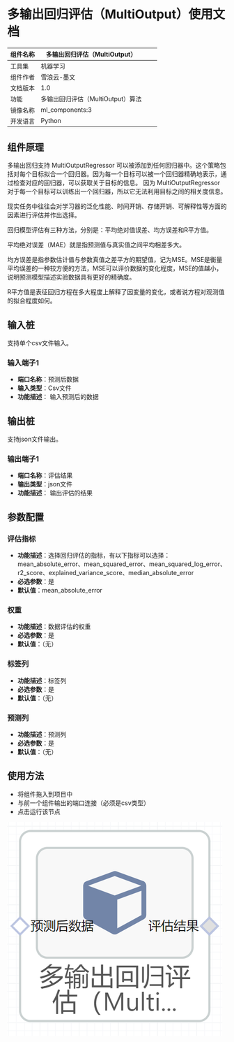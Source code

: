 # 多输出回归评估（MultiOutput）使用文档
| 组件名称 |多输出回归评估（MultiOutput）|  |  |
| --- | --- | --- | --- |
| 工具集 | 机器学习 |  |  |
| 组件作者 | 雪浪云-墨文 |  |  |
| 文档版本 | 1.0 |  |  |
| 功能 |多输出回归评估（MultiOutput）算法|  |  |
| 镜像名称 | ml_components:3 |  |  |
| 开发语言 | Python |  |  |

## 组件原理
多输出回归支持 MultiOutputRegressor 可以被添加到任何回归器中。这个策略包括对每个目标拟合一个回归器。因为每一个目标可以被一个回归器精确地表示，通过检查对应的回归器，可以获取关于目标的信息。 因为 MultiOutputRegressor 对于每一个目标可以训练出一个回归器，所以它无法利用目标之间的相关度信息。

现实任务中往往会对学习器的泛化性能、时间开销、存储开销、可解释性等方面的因素进行评估并作出选择。

回归模型评估有三种方法，分别是：平均绝对值误差、均方误差和R平方值。

平均绝对误差（MAE）就是指预测值与真实值之间平均相差多大。

均方误差是指参数估计值与参数真值之差平方的期望值，记为MSE。MSE是衡量平均误差的一种较方便的方法，MSE可以评价数据的变化程度，MSE的值越小，说明预测模型描述实验数据具有更好的精确度。

R平方值是表征回归方程在多大程度上解释了因变量的变化，或者说方程对观测值的拟合程度如何。

## 输入桩
支持单个csv文件输入。
### 输入端子1

- **端口名称**：预测后数据
- **输入类型**：Csv文件
- **功能描述**： 输入预测后的数据
## 输出桩
支持json文件输出。
### 输出端子1

- **端口名称**：评估结果
- **输出类型**：json文件 
- **功能描述**： 输出评估的结果

## 参数配置
### 评估指标

- **功能描述**：选择回归评估的指标，有以下指标可以选择：mean_absolute_error、mean_squared_error、mean_squared_log_error、r2_score、explained_variance_score、median_absolute_error
- **必选参数**：是
- **默认值**：mean_absolute_error
### 权重

- **功能描述**：数据评估的权重
- **必选参数**：是
- **默认值**：（无）
### 标签列

- **功能描述**：标签列
- **必选参数**：是
- **默认值**：（无）
### 预测列

- **功能描述**：预测列
- **必选参数**：是
- **默认值**：（无）
## 使用方法
- 将组件拖入到项目中
- 与前一个组件输出的端口连接（必须是csv类型）
- 点击运行该节点


![](./img/多输出回归评估（MultiOutput）.png)



